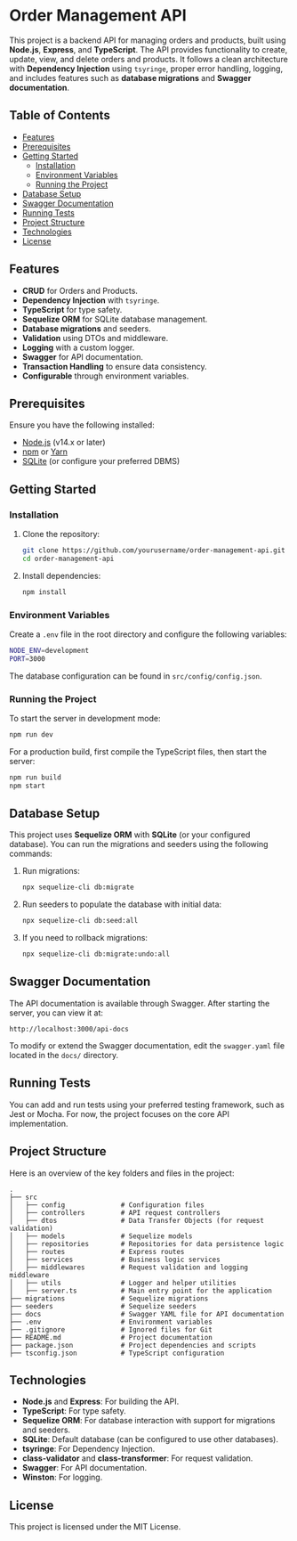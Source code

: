 
# Order Management API

This project is a backend API for managing orders and products, built using **Node.js**, **Express**, and **TypeScript**. The API provides functionality to create, update, view, and delete orders and products. It follows a clean architecture with **Dependency Injection** using `tsyringe`, proper error handling, logging, and includes features such as **database migrations** and **Swagger documentation**.

## Table of Contents

- [Features](#features)
- [Prerequisites](#prerequisites)
- [Getting Started](#getting-started)
  - [Installation](#installation)
  - [Environment Variables](#environment-variables)
  - [Running the Project](#running-the-project)
- [Database Setup](#database-setup)
- [Swagger Documentation](#swagger-documentation)
- [Running Tests](#running-tests)
- [Project Structure](#project-structure)
- [Technologies](#technologies)
- [License](#license)

## Features

- **CRUD** for Orders and Products.
- **Dependency Injection** with `tsyringe`.
- **TypeScript** for type safety.
- **Sequelize ORM** for SQLite database management.
- **Database migrations** and seeders.
- **Validation** using DTOs and middleware.
- **Logging** with a custom logger.
- **Swagger** for API documentation.
- **Transaction Handling** to ensure data consistency.
- **Configurable** through environment variables.

## Prerequisites

Ensure you have the following installed:

- [Node.js](https://nodejs.org/en/) (v14.x or later)
- [npm](https://www.npmjs.com/get-npm) or [Yarn](https://yarnpkg.com/getting-started)
- [SQLite](https://www.sqlite.org/index.html) (or configure your preferred DBMS)

## Getting Started

### Installation

1. Clone the repository:

   ```bash
   git clone https://github.com/yourusername/order-management-api.git
   cd order-management-api
   ```

2. Install dependencies:

   ```bash
   npm install
   ```

### Environment Variables

Create a `.env` file in the root directory and configure the following variables:

```bash
NODE_ENV=development
PORT=3000
```

The database configuration can be found in `src/config/config.json`.

### Running the Project

To start the server in development mode:

```bash
npm run dev
```

For a production build, first compile the TypeScript files, then start the server:

```bash
npm run build
npm start
```

## Database Setup

This project uses **Sequelize ORM** with **SQLite** (or your configured database). You can run the migrations and seeders using the following commands:

1. Run migrations:

   ```bash
   npx sequelize-cli db:migrate
   ```

2. Run seeders to populate the database with initial data:

   ```bash
   npx sequelize-cli db:seed:all
   ```

3. If you need to rollback migrations:

   ```bash
   npx sequelize-cli db:migrate:undo:all
   ```

## Swagger Documentation

The API documentation is available through Swagger. After starting the server, you can view it at:

```
http://localhost:3000/api-docs
```

To modify or extend the Swagger documentation, edit the `swagger.yaml` file located in the `docs/` directory.

## Running Tests

You can add and run tests using your preferred testing framework, such as Jest or Mocha. For now, the project focuses on the core API implementation.

## Project Structure

Here is an overview of the key folders and files in the project:

```
.
├── src
│   ├── config              # Configuration files
│   ├── controllers         # API request controllers
│   ├── dtos                # Data Transfer Objects (for request validation)
│   ├── models              # Sequelize models
│   ├── repositories        # Repositories for data persistence logic
│   ├── routes              # Express routes
│   ├── services            # Business logic services
│   ├── middlewares         # Request validation and logging middleware
│   ├── utils               # Logger and helper utilities
│   ├── server.ts           # Main entry point for the application
├── migrations              # Sequelize migrations
├── seeders                 # Sequelize seeders
├── docs                    # Swagger YAML file for API documentation
├── .env                    # Environment variables
├── .gitignore              # Ignored files for Git
├── README.md               # Project documentation
├── package.json            # Project dependencies and scripts
├── tsconfig.json           # TypeScript configuration
```

## Technologies

- **Node.js** and **Express**: For building the API.
- **TypeScript**: For type safety.
- **Sequelize ORM**: For database interaction with support for migrations and seeders.
- **SQLite**: Default database (can be configured to use other databases).
- **tsyringe**: For Dependency Injection.
- **class-validator** and **class-transformer**: For request validation.
- **Swagger**: For API documentation.
- **Winston**: For logging.

## License

This project is licensed under the MIT License.
